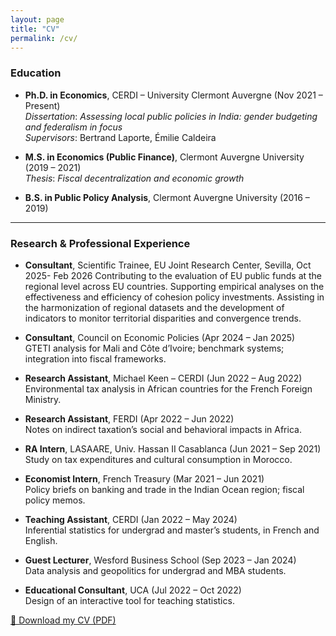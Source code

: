 ```yaml
---
layout: page
title: "CV"
permalink: /cv/
---
```


### Education

- **Ph.D. in Economics**, CERDI – University Clermont Auvergne (Nov 2021 – Present)  
  *Dissertation*: *Assessing local public policies in India: gender budgeting and federalism in focus*  
  *Supervisors*: Bertrand Laporte, Émilie Caldeira

- **M.S. in Economics (Public Finance)**, Clermont Auvergne University (2019 – 2021)  
  *Thesis*: *Fiscal decentralization and economic growth*

- **B.S. in Public Policy Analysis**, Clermont Auvergne University (2016 – 2019)

---

### Research & Professional Experience

- **Consultant**, Scientific Trainee, EU Joint Research Center, Sevilla, Oct 2025- Feb 2026 
Contributing to the evaluation of EU public funds at the regional level across EU countries. Supporting empirical analyses on the effectiveness and efficiency of cohesion policy investments. Assisting in the harmonization of regional datasets and the development of indicators to monitor territorial disparities and convergence trends.

- **Consultant**, Council on Economic Policies (Apr 2024 – Jan 2025)  
  GTETI analysis for Mali and Côte d’Ivoire; benchmark systems; integration into fiscal frameworks.

- **Research Assistant**, Michael Keen – CERDI (Jun 2022 – Aug 2022)  
  Environmental tax analysis in African countries for the French Foreign Ministry.

- **Research Assistant**, FERDI (Apr 2022 – Jun 2022)  
  Notes on indirect taxation’s social and behavioral impacts in Africa.

- **RA Intern**, LASAARE, Univ. Hassan II Casablanca (Jun 2021 – Sep 2021)  
  Study on tax expenditures and cultural consumption in Morocco.

- **Economist Intern**, French Treasury (Mar 2021 – Jun 2021)  
  Policy briefs on banking and trade in the Indian Ocean region; fiscal policy memos.

- **Teaching Assistant**, CERDI (Jan 2022 – May 2024)  
  Inferential statistics for undergrad and master’s students, in French and English.

- **Guest Lecturer**, Wesford Business School (Sep 2023 – Jan 2024)  
  Data analysis and geopolitics for undergrad and MBA students.

- **Educational Consultant**, UCA (Jul 2022 – Oct 2022)  
  Design of an interactive tool for teaching statistics.

[📄 Download my CV (PDF)](/assets/CheickCamara_CV.pdf)
